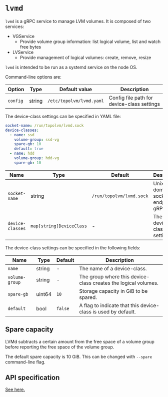 `lvmd`
======

`lvmd` is a gRPC service to manage LVM volumes.  It is composed of two services:
- VGService
    - Provide volume group information: list logical volume, list and watch free bytes
- LVService
    - Provide management of logical volumes: create, remove, resize

`lvmd` is intended to be run as a systemd service on the node OS.

Command-line options are:

| Option         | Type   | Default value            | Description                                |
| -------------- | ------ | ------------------------ | ------------------------------------------ |
| `config`       | string | `/etc/topolvm/lvmd.yaml` | Config file path for device-class settings |

The device-class settings can be specified in YAML file:

```yaml
socket-name: /run/topolvm/lvmd.sock
device-classes:
  - name: ssd
    volume-group: ssd-vg
    spare-gb: 10
    default: true
  - name: hdd
    volume-group: hdd-vg
    spare-gb: 10
```

| Name             | Type                     | Default                  | Description                         |
| ---------------- | ------------------------ | ------------------------ | ----------------------------------- |
| `socket-name`    | string                   | `/run/topolvm/lvmd.sock` | Unix domain socket endpoint of gRPC |
| `device-classes` | `map[string]DeviceClass` | -                        | The device-class settings           |

The device-class settings can be specified in the following fields:

| Name           | Type   | Default | Description                                                    |
| -------------- | ------ | ------- | -------------------------------------------------------------- |
| `name`         | string | -       | The name of a device-class.                                    |
| `volume-group` | string | -       | The group where this device-class creates the logical volumes. |
| `spare-gb`     | uint64 | `10`    | Storage capacity in GiB to be spared.                          |
| `default`      | bool   | `false` | A flag to indicate that this device-class is used by default.  |


Spare capacity
--------------

LVMd subtracts a certain amount from the free space of a volume group before
reporting the free space of the volume group.

The default spare capacity is 10 GiB.  This can be changed with `--spare` command-line flag.

API specification
-----------------

[See here.](./lvmd-protocol.md)

